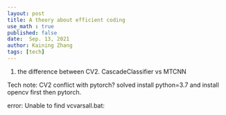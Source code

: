 ```yaml
---
layout: post
title: A theory about efficient coding
use_math : true
published: false
date:  Sep. 13, 2021
author: Kaining Zhang
tags: [tech]
---
```


1. the difference between CV2. CascadeClassifier vs MTCNN


Tech note:
CV2 conflict with pytorch? solved install python=3.7 and install opencv first then pytorch.

error: Unable to find vcvarsall.bat: 
